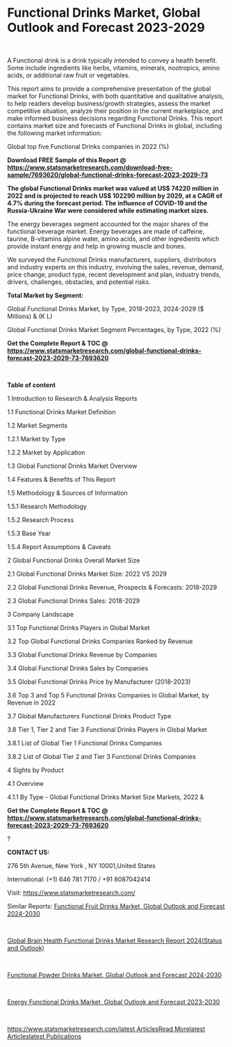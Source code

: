 <h1>Functional Drinks Market, Global Outlook and Forecast 2023-2029</h1><br/><p>A Functional drink is a drink typically intended to convey a health benefit. Some include ingredients like herbs, vitamins, minerals, nootropics, amino acids, or additional raw fruit or vegetables.</p>
 
 
 
 <p>This report aims to provide a comprehensive presentation of the global market for Functional Drinks, with both quantitative and qualitative analysis, to help readers develop business/growth strategies, assess the market competitive situation, analyze their position in the current marketplace, and make informed business decisions regarding Functional Drinks. This report contains market size and forecasts of Functional Drinks in global, including the following market information:</p>
 
 
 
 <p>Global top five Functional Drinks companies in 2022 (%)</p>
 
 
 
 <p><strong>Download FREE Sample of this Report @ <a href="https://www.statsmarketresearch.com/download-free-sample/7693620/global-functional-drinks-forecast-2023-2029-73">https://www.statsmarketresearch.com/download-free-sample/7693620/global-functional-drinks-forecast-2023-2029-73</a></strong></p>
 
 
 
 <p><strong>The global Functional Drinks market was valued at US$ 74220 million in 2022 and is projected to reach US$ 102290 million by 2029, at a <strong>CAGR</strong> of 4.7% during the forecast period. The influence of COVID-19 and the Russia-Ukraine War were considered while estimating market sizes.</strong></p>
 
 
 
 <p>The energy beverages segment accounted for the major shares of the functional beverage market. Energy beverages are made of caffeine, taurine, B-vitamins alpine water, amino acids, and other ingredients which provide instant energy and help in growing muscle and bones.</p>
 
 
 
 <p>We surveyed the Functional Drinks manufacturers, suppliers, distributors and industry experts on this industry, involving the sales, revenue, demand, price change, product type, recent development and plan, industry trends, drivers, challenges, obstacles, and potential risks.</p>
 
 
 
 <p><strong>Total Market by Segment:</strong></p>
 
 
 
 <p>Global Functional Drinks Market, by Type, 2018-2023, 2024-2029 ($ Millions) & (K L)</p>
 
 
 
 <p>Global Functional Drinks Market Segment Percentages, by Type, 2022 (%)</p>
 
 
 
 <div><b>Get the Complete Report & TOC @ <a href="https://www.statsmarketresearch.com/global-functional-drinks-forecast-2023-2029-73-7693620">https://www.statsmarketresearch.com/global-functional-drinks-forecast-2023-2029-73-7693620</a></b></div>
 
 
 
 <p><br />
 
 <b>Table of content</b></p>
 
 
 
 <p>1 Introduction to Research & Analysis Reports<br />
 
 1.1 Functional Drinks Market Definition<br />
 
 1.2 Market Segments<br />
 
 1.2.1 Market by Type<br />
 
 1.2.2 Market by Application<br />
 
 1.3 Global Functional Drinks Market Overview<br />
 
 1.4 Features & Benefits of This Report<br />
 
 1.5 Methodology & Sources of Information<br />
 
 1.5.1 Research Methodology<br />
 
 1.5.2 Research Process<br />
 
 1.5.3 Base Year<br />
 
 1.5.4 Report Assumptions & Caveats<br />
 
 2 Global Functional Drinks Overall Market Size<br />
 
 2.1 Global Functional Drinks Market Size: 2022 VS 2029<br />
 
 2.2 Global Functional Drinks Revenue, Prospects & Forecasts: 2018-2029<br />
 
 2.3 Global Functional Drinks Sales: 2018-2029<br />
 
 3 Company Landscape<br />
 
 3.1 Top Functional Drinks Players in Global Market<br />
 
 3.2 Top Global Functional Drinks Companies Ranked by Revenue<br />
 
 3.3 Global Functional Drinks Revenue by Companies<br />
 
 3.4 Global Functional Drinks Sales by Companies<br />
 
 3.5 Global Functional Drinks Price by Manufacturer (2018-2023)<br />
 
 3.6 Top 3 and Top 5 Functional Drinks Companies in Global Market, by Revenue in 2022<br />
 
 3.7 Global Manufacturers Functional Drinks Product Type<br />
 
 3.8 Tier 1, Tier 2 and Tier 3 Functional Drinks Players in Global Market<br />
 
 3.8.1 List of Global Tier 1 Functional Drinks Companies<br />
 
 3.8.2 List of Global Tier 2 and Tier 3 Functional Drinks Companies<br />
 
 4 Sights by Product<br />
 
 4.1 Overview<br />
 
 4.1.1 By Type - Global Functional Drinks Market Size Markets, 2022 &</p>
 
 
 
 <div><b>Get the Complete Report & TOC @ <a href="https://www.statsmarketresearch.com/global-functional-drinks-forecast-2023-2029-73-7693620">https://www.statsmarketresearch.com/global-functional-drinks-forecast-2023-2029-73-7693620</a></b></div>
 
 
 
 <p>? </p>
 
 
 
 <p><b>CONTACT US:</b><br />
 
 276 5th Avenue, New York , NY 10001,United States<br />
 
 International: (+1) 646 781 7170 / +91 8087042414<br />
 
 Visit: <a href="https://www.statsmarketresearch.com/">https://www.statsmarketresearch.com/</a><br />
 
 Similar Reports: <a href="https://www.statsmarketresearch.com/global-functional-drinks-forecast-2023-2029-73-7693620">Functional Fruit Drinks Market, Global Outlook and Forecast 2024-2030</a><br />
 
 <br />
 
 <a href="https://www.statsmarketresearch.com/global-functional-drinks-forecast-2023-2029-73-7693620">Global Brain Health Functional Drinks Market Research Report 2024(Status and Outlook)</a><br />
 
 <br />
 
 <a href="https://www.statsmarketresearch.com/global-functional-drinks-forecast-2023-2029-73-7693620">Functional Powder Drinks Market, Global Outlook and Forecast 2024-2030</a><br />
 
 <br />
 
 <a href="https://www.statsmarketresearch.com/global-functional-drinks-forecast-2023-2029-73-7693620">Energy Functional Drinks Market, Global Outlook and Forecast 2023-2030</a><br />
 
 <br />
 
 <a href="https://gyeongbokgung.com">https://www.statsmarketresearch.com/</a><a href="https://hallyeomaritime.com">latest Articles</a><a href="https://jingwansa.com">Read More</a><a href="https://nguoiviet.jp/">latest Articles</a><a href="https://www.intelmarketresearch.com/">latest Publications</a></p>